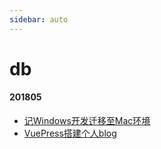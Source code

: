 ```yaml
---
sidebar: auto
---
```



# db

#### 201805
- [记Windows开发迁移至Mac环境](./记Windows开发迁移至Mac环境.md)
- [VuePress搭建个人blog](./VuePress搭建个人blog.md)